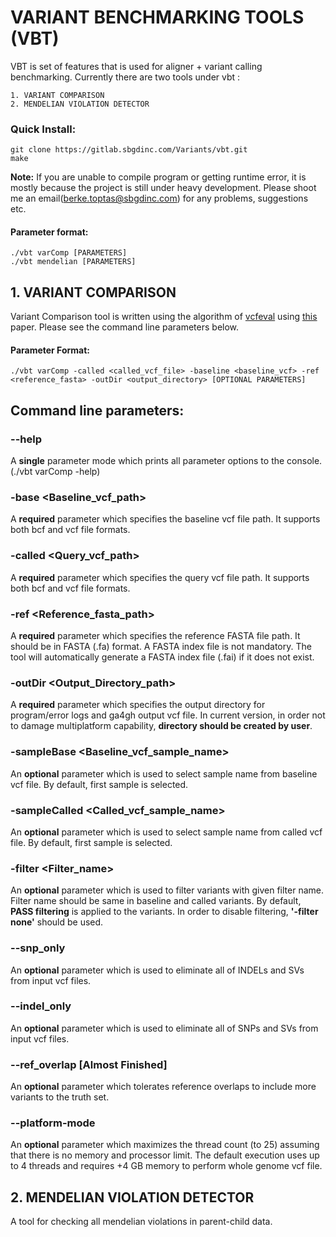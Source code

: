 # VARIANT BENCHMARKING TOOLS (VBT)

VBT is set of features that is used for aligner + variant calling benchmarking. Currently there are two tools under vbt :

    1. VARIANT COMPARISON
    2. MENDELIAN VIOLATION DETECTOR


### Quick Install:
```
git clone https://gitlab.sbgdinc.com/Variants/vbt.git
make
```
**Note:** If you are unable to compile program or getting runtime error, it is mostly because the project is still under heavy development. Please shoot me an email(berke.toptas@sbgdinc.com) for any problems, suggestions etc.

#### Parameter format:
```
./vbt varComp [PARAMETERS]
./vbt mendelian [PARAMETERS]
```

## 1. VARIANT COMPARISON

Variant Comparison tool is written using the algorithm of [vcfeval](https://github.com/RealTimeGenomics/rtg-tools "vcfeval github page") using [this](http://biorxiv.org/content/early/2015/08/02/023754) paper. Please see the command line parameters below.

#### Parameter Format:
```
./vbt varComp -called <called_vcf_file> -baseline <baseline_vcf> -ref <reference_fasta> -outDir <output_directory> [OPTIONAL PARAMETERS]
```

## Command line parameters:


### --help
A **single** parameter mode which prints all parameter options to the console. (./vbt varComp -help)


### -base <Baseline_vcf_path>

A **required** parameter which specifies the baseline vcf file path. It supports both bcf and vcf file formats.


### -called <Query_vcf_path>

A **required** parameter which specifies the query vcf file path. It supports both bcf and vcf file formats.


### -ref <Reference_fasta_path>

A **required** parameter which specifies the reference FASTA file path. It should be in FASTA (.fa) format. A FASTA index file is not mandatory. The tool will automatically generate a FASTA index file (.fai) if it does not exist.


### -outDir <Output_Directory_path>

A **required** parameter which specifies the output directory for program/error logs and ga4gh output vcf file. In current version, in order not to damage multiplatform capability, **directory should be created by user**.


### -sampleBase <Baseline_vcf_sample_name>

An **optional** parameter which is used to select sample name from baseline vcf file. By default, first sample is selected.


### -sampleCalled <Called_vcf_sample_name>

An **optional** parameter which is used to select sample name from called vcf file. By default, first sample is selected.

### -filter <Filter_name>

An **optional** parameter which is used to filter variants with given filter name. Filter name should be same in baseline and called variants. By default, **PASS filtering** is applied to the variants. In order to disable filtering, **'-filter none'** should be used.


### --snp_only

An **optional** parameter which is used to eliminate all of INDELs and SVs from input vcf files.


### --indel_only

An **optional** parameter which is used to eliminate all of SNPs and SVs from input vcf files.


### --ref_overlap [Almost Finished]

An **optional** parameter which tolerates reference overlaps to include more variants to the truth set.

### --platform-mode

An **optional** parameter which maximizes the thread count (to 25) assuming that there is no memory and processor limit. The default execution uses up to 4 threads and requires +4 GB memory to perform whole genome vcf file.


## 2. MENDELIAN VIOLATION DETECTOR

A tool for checking all mendelian violations in parent-child data.



